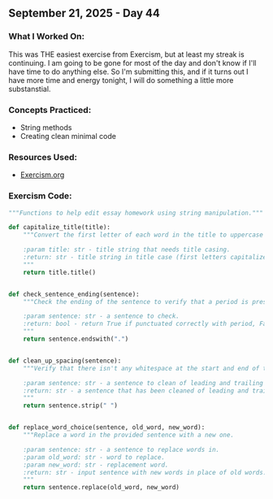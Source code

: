 ## September 21, 2025 - Day 44

### What I Worked On:  
This was THE easiest exercise from Exercism, but at least my streak is continuing. I am going to be gone for most of the day and don't know if I'll have time to do anything else. So I'm submitting this, and if it turns out I have more time and energy tonight, I will do something a little more substanstial. 

### Concepts Practiced:  
- String methods
- Creating clean minimal code
          
### Resources Used:  
- [Exercism.org](https://exercism.org/tracks/python/exercises)
    
### Exercism Code: 
```python
"""Functions to help edit essay homework using string manipulation."""

def capitalize_title(title):
    """Convert the first letter of each word in the title to uppercase if needed.

    :param title: str - title string that needs title casing.
    :return: str - title string in title case (first letters capitalized).
    """
    return title.title()


def check_sentence_ending(sentence):
    """Check the ending of the sentence to verify that a period is present.

    :param sentence: str - a sentence to check.
    :return: bool - return True if punctuated correctly with period, False otherwise.
    """
    return sentence.endswith(".")


def clean_up_spacing(sentence):
    """Verify that there isn't any whitespace at the start and end of the sentence.

    :param sentence: str - a sentence to clean of leading and trailing space characters.
    :return: str - a sentence that has been cleaned of leading and trailing space characters.
    """
    return sentence.strip(" ")


def replace_word_choice(sentence, old_word, new_word):
    """Replace a word in the provided sentence with a new one.

    :param sentence: str - a sentence to replace words in.
    :param old_word: str - word to replace.
    :param new_word: str - replacement word.
    :return: str - input sentence with new words in place of old words.
    """
    return sentence.replace(old_word, new_word)
  
```
